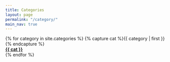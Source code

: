 ```yaml
---
title: Categories
layout: page
permalink: "/category/"
main_nav: true
---
```

<div class="container">
  <div class="row justify-content-md-center">
  {% for category in site.categories %}
    {% capture cat %}{{ category | first }}{% endcapture %}
    <div class="col-md-3 col-lg-3 col-sm-6 category-div">
      <div>
        <strong>
          <a href="{{ site.baseurl }}/category/{{ cat }}">{{ cat }}</a>
        </strong>
      </div>
    </div>
    <!-- {% if forloop.last == false %}<hr>{% endif %} -->
  {% endfor %}
  </div>
</div>
<br>
